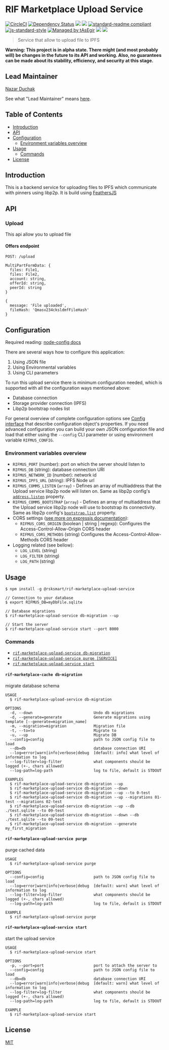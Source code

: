 # RIF Marketplace Upload Service

[![CircleCI](https://flat.badgen.net/circleci/github/rsksmart/rif-marketplace-upload-service/master)](https://circleci.com/gh/rsksmart/rif-marketplace-upload-service/)
[![Dependency Status](https://david-dm.org/rsksmart/rif-marketplace-upload-service.svg?style=flat-square)](https://david-dm.org/rsksmart/rif-marketplace-upload-service)
[![](https://img.shields.io/badge/made%20by-IOVLabs-blue.svg?style=flat-square)](http://iovlabs.org)
[![](https://img.shields.io/badge/project-RIF%20Marketplace-blue.svg?style=flat-square)](https://www.rifos.org/)
[![standard-readme compliant](https://img.shields.io/badge/standard--readme-OK-brightgreen.svg?style=flat-square)](https://github.com/RichardLitt/standard-readme)
[![js-standard-style](https://img.shields.io/badge/code%20style-standard-brightgreen.svg?style=flat-square)](https://github.com/feross/standard)
[![Managed by tAsEgir](https://img.shields.io/badge/%20managed%20by-tasegir-brightgreen?style=flat-square)](https://github.com/auhau/tasegir)
![](https://img.shields.io/badge/npm-%3E%3D6.0.0-orange.svg?style=flat-square)
![](https://img.shields.io/badge/Node.js-%3E%3D10.0.0-orange.svg?style=flat-square)

> Service that allow to upload file to IPFS

**Warning: This project is in alpha state. There might (and most probably will) be changes in the future to its API and working. Also, no guarantees can be made about its stability, efficiency, and security at this stage.**

## Lead Maintainer

[Nazar Duchak](https://github.com/nduchak)

See what "Lead Maintainer" means [here](https://github.com/rsksmart/lead-maintainer).

## Table of Contents

- [Introduction](#introduction)
- [API](#supported-services)
- [Configuration](#configuration)
    - [Environment variables overview](#environment-variables-overview)
- [Usage](#usage)
    - [Commands](#commands)
- [License](#license)

## Introduction

This is a backend service for uploading files to IPFS which communicate with pinners using libp2p.
It is build using [FeathersJS](https://www.feathersjs.com)

## API

### Upload

This api allow you to upload file

#### Offers endpoint

```
POST: /upload

MultiPartFormData: {
  files: File1,
  files: File2,
  account: string,
  offerId: string,
  peerId: string
}
```


```json5
{
  message: 'File uploaded',
  fileHash: 'Qmasv234cksldmfFileHash'
}
```
## Configuration

Required reading: [node-config docs](https://github.com/lorenwest/node-config/wiki/Configuration-Files)

There are several ways how to configure this application:

 1. Using JSON file
 1. Using Environmental variables
 1. Using CLI parameters

To run this upload service there is minimum configuration needed, which is supported with all the configuration ways mentioned above:

 - Database connection
 - Storage provider connection (IPFS)
 - Libp2p bootstrap nodes list

For general overview of complete configuration options see [Config interface](https://github.com/rsksmart/rif-marketplace-upload-service/blob/master/src/definitions.ts)
that describe configuration object's properties. If you need advanced configuration you can build your own JSON configuration
file and load that either using the `--config` CLI parameter or using environment variable `RIFMUS_CONFIG`.

### Environment variables overview

 - `RIFMUS_PORT` (number): port on which the server should listen to
 - `RIFMUS_DB` (string): database connection URI
 - `RIFMUS_NETWORK_ID` (number): network id
 - `RIFMUS_IPFS_URL` (string): IPFS Node url
 - `RIFMUS_COMMS_LISTEN` (`array`) - Defines an array of multiaddress that the Upload service libp2p node will listen on. Same as libp2p config's [`address.listen`](https://github.com/libp2p/js-libp2p/blob/master/doc/CONFIGURATION.md#customizing-libp2p) property.
 - `RIFMUS_COMMS_BOOTSTRAP` (`array`) - Defines an array of multiaddress that the Upload service libp2p node will use to bootstrap its connectivity. Same as libp2p config's [`bootstrap.list`](https://github.com/libp2p/js-libp2p-bootstrap) property.
 - CORS settings ([see more on expressjs documentation](https://expressjs.com/en/resources/middleware/cors.html)):
    - `RIFMUS_CORS_ORIGIN` (boolean | string | regexp): Configures the Access-Control-Allow-Origin CORS header
    - `RIFMUS_CORS_METHODS` (string) Configures the Access-Control-Allow-Methods CORS header
 - Logging related (see bellow):
    - `LOG_LEVEL` (string)
    - `LOG_FILTER` (string)
    - `LOG_PATH` (string)

## Usage

```sh-session
$ npm install -g @rsksmart/rif-marketplace-upload-service

// Connection to your database
$ export RIFMUS_DB=myDbFile.sqlite

// Database migrations
$ rif-marketplace-upload-service db-migration --up

// Start the server
$ rif-marketplace-upload-service start --port 8000
```

### Commands
<!-- commands -->
* [`rif-marketplace-upload-service db-migration`](#rif-marketplace-upload-service-db-migration)
* [`rif-marketplace-upload-service purge [SERVICE]`](#rif-marketplace-upload-service-purge)
* [`rif-marketplace-upload-service start`](#rif-marketplace-upload-service-start)

#### `rif-marketplace-cache db-migration`

migrate database schema

```
USAGE
  $ rif-marketplace-upload-service db-migration

OPTIONS
  -d, --down                           Undo db migrations
  -d, --generate=generate              Generate migrations using template [--generate=migration_name]
  -m, --migration=migration            Migration file
  -t, --to=to                          Migrate to
  -u, --up                             Migrate DB
  --config=config                      path to JSON config file to load
  --db=db                              database connection URI
  --log=error|warn|info|verbose|debug  [default: info] what level of information to log
  --log-filter=log-filter              what components should be logged (+-, chars allowed)
  --log-path=log-path                  log to file, default is STDOUT

EXAMPLES
  $ rif-marketplace-upload-service db-migration --up
  $ rif-marketplace-upload-service db-migration --down
  $ rif-marketplace-upload-service db-migration --up --to 0-test
  $ rif-marketplace-upload-service db-migration --up --migrations 01-test --migrations 02-test
  $ rif-marketplace-upload-service db-migration --up --db ./test.sqlite --to 09-test
  $ rif-marketplace-upload-service db-migration --down --db ./test.sqlite --to 09-test
  $ rif-marketplace-upload-service db-migration --generate my_first_migration

```


#### `rif-marketplace-upload-service purge`

purge cached data

```
USAGE
  $ rif-marketplace-upload-service purge

OPTIONS
  --config=config                      path to JSON config file to load
  --log=error|warn|info|verbose|debug  [default: warn] what level of information to log
  --log-filter=log-filter              what components should be logged (+-, chars allowed)
  --log-path=log-path                  log to file, default is STDOUT

EXAMPLE
  $ rif-marketplace-upload-service purge
```

#### `rif-marketplace-upload-service start`

start the upload service

```
USAGE
  $ rif-marketplace-upload-service start

OPTIONS
  -p, --port=port                      port to attach the server to
  --config=config                      path to JSON config file to load
  --db=db                              database connection URI
  --log=error|warn|info|verbose|debug  [default: warn] what level of information to log
  --log-filter=log-filter              what components should be logged (+-, chars allowed)
  --log-path=log-path                  log to file, default is STDOUT

EXAMPLE
  $ rif-marketplace-upload-service start
```
<!-- commandsstop -->

## License

[MIT](./LICENSE)
